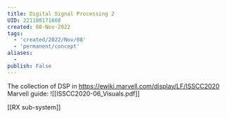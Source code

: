 ```yaml
---
title: Digital Signal Processing 2
UID: 221108171608
created: 08-Nov-2022
tags:
  - 'created/2022/Nov/08'
  - 'permanent/concept'
aliases:
  -
publish: False
---
```


The collection of DSP in https://ewiki.marvell.com/display/LF/ISSCC2020
Marvell guide: ![[ISSCC2020-06_Visuals.pdf]]

[[RX sub-system]]


